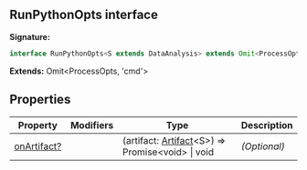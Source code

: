 
## RunPythonOpts interface

**Signature:**

```typescript
interface RunPythonOpts<S extends DataAnalysis> extends Omit<ProcessOpts, 'cmd'> 
```
**Extends:** Omit&lt;ProcessOpts, 'cmd'&gt;

## Properties

|  Property | Modifiers | Type | Description |
|  --- | --- | --- | --- |
|  [onArtifact?](./sdk.runpythonopts.onartifact.md) |  | (artifact: [Artifact](./sdk.artifact.md)&lt;S&gt;) =&gt; Promise&lt;void&gt; \| void | _(Optional)_ |

